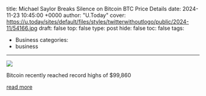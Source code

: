 title: Michael Saylor Breaks Silence on Bitcoin BTC Price Details
date: 2024-11-23 10:45:00 +0000
author: "U.Today"
cover: https://u.today/sites/default/files/styles/twitterwithoutlogo/public/2024-11/54166.jpg
draft: false
top: false
type: post
hide: false
toc: false
tags:
  - Business
categories:
  - business
---

![](https://u.today/sites/default/files/styles/twitterwithoutlogo/public/2024-11/54166.jpg)

Bitcoin recently reached record highs of $99,860

[read more](https://u.today/michael-saylor-breaks-silence-on-bitcoin-btc-price-details)
